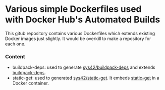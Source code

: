 # Various simple Dockerfiles used with Docker Hub's Automated Builds

This gitub repository contains various Dockerfiles which extends existing Docker images just slightly. It would be overkill to make a repository for each one.

### Content

  * buildpack-deps: used to generate [sys42/buildpack-deps](https://hub.docker.com/r/sys42/buildpack-deps/) and extends [buildpack-deps](https://github.com/docker-library/buildpack-deps).
  * static-get: used to generated [sys42/static-get](https://hub.docker.com/r/sys42/static-get/). It embeds [static-get](https://github.com/minos-org/minos-static) in a Docker container.

